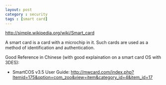 ```yaml
---
layout: post
category : security
tags : [smart card]
---
```


http://simple.wikipedia.org/wiki/Smart_card

A smart card is a card with a microchip in it. Such cards are used as a method of identification and authentication.

Good Reference in Chinese (with good explaination on a smart card OS with 3DES):
- SmartCOS v3.5 User Guide: http://mwcard.com/index.php?Itemid=175&option=com_zoo&view=item&category_id=4&item_id=17
